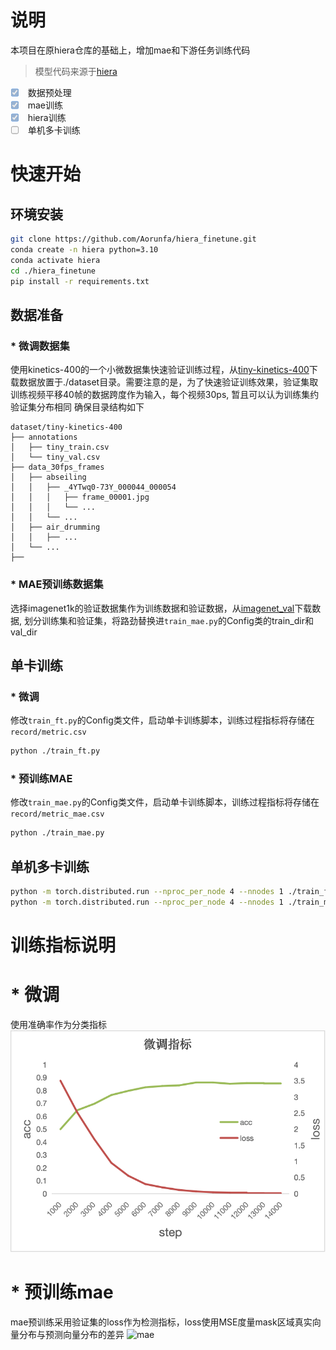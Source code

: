 # 说明
本项目在原hiera仓库的基础上，增加mae和下游任务训练代码
> 模型代码来源于[hiera](https://github.com/facebookresearch/hiera)
- [x] <input type="checkbox" disabled checked> 数据预处理
- [x] <input type="checkbox" disabled checked> mae训练
- [x] <input type="checkbox" disabled checked> hiera训练
- [ ] <input type="checkbox" disabled > 单机多卡训练

# 快速开始
## 环境安装
```bash
git clone https://github.com/Aorunfa/hiera_finetune.git
conda create -n hiera python=3.10
conda activate hiera
cd ./hiera_finetune
pip install -r requirements.txt
```

## 数据准备
### * 微调数据集
使用kinetics-400的一个小微数据集快速验证训练过程，从[tiny-kinetics-400](https://github.com/Tramac/tiny-kinetics-400)下载数据放置于./dataset目录。需要注意的是，为了快速验证训练效果，验证集取训练视频平移40帧的数据跨度作为输入，每个视频30ps, 暂且可以认为训练集约验证集分布相同
确保目录结构如下
```text
dataset/tiny-kinetics-400
├── annotations
│   ├── tiny_train.csv
│   └── tiny_val.csv
├── data_30fps_frames
│   ├── abseiling
│   │   ├── _4YTwq0-73Y_000044_000054
│   │   │   ├── frame_00001.jpg
│   │   │   └── ...
│   │   └── ...
│   ├── air_drumming
│   │   ├── ...
│   └── ...
├──
```
### * MAE预训练数据集
选择imagenet1k的验证数据集作为训练数据和验证数据，从[imagenet_val](https://modelscope.cn/datasets/tany0699/imagenet_val)下载数据, 划分训练集和验证集，将路劲替换进`train_mae.py`的Config类的train_dir和val_dir

## 单卡训练
### * 微调
修改`train_ft.py`的Config类文件，启动单卡训练脚本，训练过程指标将存储在`record/metric.csv`
```bash
python ./train_ft.py
```
### * 预训练MAE
修改`train_mae.py`的Config类文件，启动单卡训练脚本，训练过程指标将存储在`record/metric_mae.csv`
```bash
python ./train_mae.py
```

## 单机多卡训练
```bash
python -m torch.distributed.run --nproc_per_node 4 --nnodes 1 ./train_ft_dist.py
python -m torch.distributed.run --nproc_per_node 4 --nnodes 1 ./train_mae_dist.py
```

# 训练指标说明
# * 微调
使用准确率作为分类指标
![微调](doc/heira_ft.png "微调指标")  

# * 预训练mae
mae预训练采用验证集的loss作为检测指标，loss使用MSE度量mask区域真实向量分布与预测向量分布的差异
![mae](doc/heira_mae.png "mae指标")  






